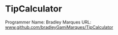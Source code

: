 # TipCalculator
Programmer Name: Bradley Marques
URL: www.github.com/bradleyGamiMarques/TipCalculator

